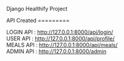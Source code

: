 Django Healthify Project

API Created =========

LOGIN API : http://127.0.0.1:8000/api/login/
<br>
USER API : http://127.0.0.1:8000/api/profile/
<br>
MEALS API : http://127.0.0.1:8000/api/meals/
<br>
ADMIN API : http://127.0.0.1:8000/admin
